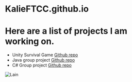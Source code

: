 # KalieFTCC.github.io
 
# Here are a list of projects I am working on. 

- Unity Survival Game [Github repo](https://github.com/KalieFTCC/CTS-285-0001)
- Java group project [Github repo](https://github.com/BrandonStrother/CSC-251-2nd-8-weeks-project)
- C# Group project [Github repo](https://github.com/TaylorBrown96/Ring_Wars)


![Lain](https://static.wikia.nocookie.net/lain/images/2/22/Lain_bear_suit-2-.jpg/revision/latest?cb=20160305110848)
